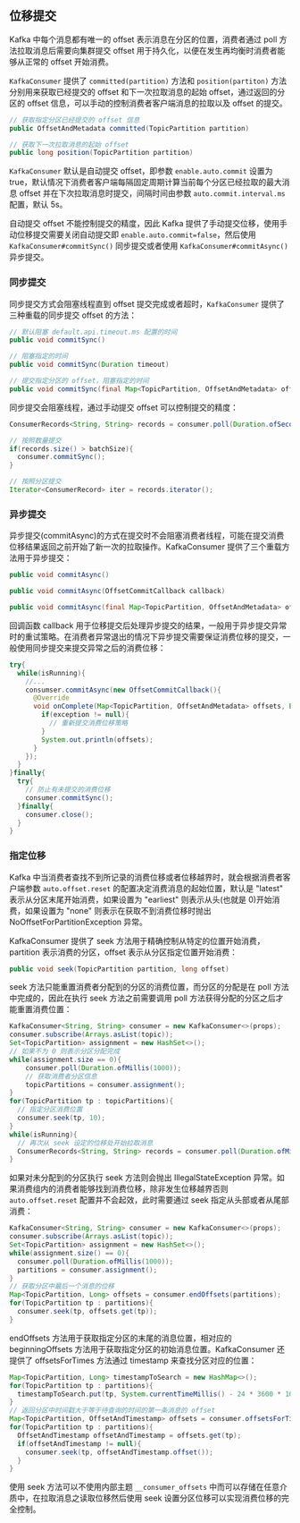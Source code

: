 ## 位移提交
Kafka 中每个消息都有唯一的 offset 表示消息在分区的位置，消费者通过 poll 方法拉取消息后需要向集群提交 offset 用于持久化，以便在发生再均衡时消费者能够从正常的 offset 开始消费。

`KafkaConsumer` 提供了 `committed(partition)` 方法和 `position(partiton)` 方法分别用来获取已经提交的 offset 和下一次拉取消息的起始 offset，通过返回的分区的 offset 信息，可以手动的控制消费者客户端消息的拉取以及 offset 的提交。
```java
// 获取指定分区已经提交的 offset 信息
public OffsetAndMetadata committed(TopicPartition partition)

// 获取下一次拉取消息的起始 offset
public long position(TopicPartition partition)
```
`KafkaConsumer` 默认是自动提交 offset，即参数 `enable.auto.commit` 设置为 true，默认情况下消费者客户端每隔固定周期计算当前每个分区已经拉取的最大消息 offset 并在下次拉取消息时提交，间隔时间由参数 `auto.commit.interval.ms` 配置，默认 5s。

自动提交 offset 不能控制提交的精度，因此 Kafka 提供了手动提交位移，使用手动位移提交需要关闭自动提交即 `enable.auto.commit=false`，然后使用 `KafkaConsumer#commitSync()` 同步提交或者使用 `KafkaConsumer#commitAsync()` 异步提交。

### 同步提交
同步提交方式会阻塞线程直到 offset 提交完成或者超时，`KafkaConsumer` 提供了三种重载的同步提交 offset 的方法：
```java
// 默认阻塞 default.api.timeout.ms 配置的时间
public void commitSync()

// 阻塞指定的时间
public void commitSync(Duration timeout)

// 提交指定分区的 offset，阻塞指定的时间
public void commitSync(final Map<TopicPartition, OffsetAndMetadata> offsets, final Duration timeout)
```
同步提交会阻塞线程，通过手动提交 offset 可以控制提交的精度：
```java
ConsumerRecords<String, String> records = consumer.poll(Duration.ofSeconds(10));

// 按照数量提交
if(records.size() > batchSize){
  consumer.commitSync();
}

// 按照分区提交
Iterator<ConsumerRecord> iter = records.iterator();
```
### 异步提交
异步提交(commitAsync)的方式在提交时不会阻塞消费者线程，可能在提交消费位移结果返回之前开始了新一次的拉取操作。KafkaConsumer 提供了三个重载方法用于异步提交：
```java
public void commitAsync()

public void commitAsync(OffsetCommitCallback callback)

public void commitAsync(final Map<TopicPartition, OffsetAndMetadata> offsets, OffsetCommitCallback callback)
```
回调函数 callback 用于位移提交后处理异步提交的结果，一般用于异步提交异常时的重试策略。在消费者异常退出的情况下异步提交需要保证消费位移的提交，一般使用同步提交来提交异常之后的消费位移：
```java
try{
  while(isRunning){
    //...
    consumser.commitAsync(new OffsetCommitCallback(){
      @Override
      void onComplete(Map<TopicPartition, OffsetAndMetadata> offsets, Exception exception){
        if(exception != null){
          // 重新提交消费位移策略
        }
        System.out.println(offsets);
      } 
    });
  }
}finally{
  try{
    // 防止有未提交的消费位移
    consumer.commitSync();
  }finally{
    consumer.close();
  }
}
```
### 指定位移

Kafka 中当消费者查找不到所记录的消费位移或者位移越界时，就会根据消费者客户端参数 ```auto.offset.reset``` 的配置决定消费消息的起始位置，默认是 "latest" 表示从分区末尾开始消费，如果设置为 "earliest" 则表示从头(也就是 0)开始消费，如果设置为 "none" 则表示在获取不到消费位移时抛出 NoOffsetForPartitionException 异常。

KafkaConsumer 提供了 seek 方法用于精确控制从特定的位置开始消费，partition 表示消费的分区，offset 表示从分区指定位置开始消费：
```java
public void seek(TopicPartition partition, long offset)
```
seek 方法只能重置消费者分配到的分区的消费位置，而分区的分配是在 poll 方法中完成的，因此在执行 seek 方法之前需要调用 poll 方法获得分配的分区之后才能重置消费位置：
```java
KafkaConsumer<String, String> consumer = new KafkaConsumer<>(props);
consumer.subscribe(Arrays.asList(topic));
Set<TopicPartition> assignment = new HashSet<>();
// 如果不为 0 则表示分区分配完成
while(assignment.size == 0){
    consumer.poll(Duration.ofMillis(1000));
    // 获取消费者分区信息
    topicPartitions = consumer.assignment();
}
for(TopicPartition tp : topicPartitions){
  // 指定分区消费位置
  consumer.seek(tp, 10);
}
while(isRunning){
  // 再次从 seek 设定的位移处开始拉取消息
  ConsumerRecords<String, String> records = consumer.poll(Duration.ofMillis(1000));
}
```
如果对未分配到的分区执行 seek 方法则会抛出 IllegalStateException 异常。如果消费组内的消费者能够找到消费位移，除非发生位移越界否则 ```auto.offset.reset``` 配置并不会起效，此时需要通过 seek 指定从头部或者从尾部消费：
```java
KafkaConsumer<String, String> consumer = new KafkaConsumer<>(props);
consumer.subscribe(Arrays.asList(topic));
Set<TopicPartition> assignment = new HashSet<>();
while(assignment.size() == 0){
  consumer.poll(Duration.ofMillis(1000));
  partitions = consumer.assignment();
}
// 获取分区中最后一个消息的位移
Map<TopicPartition, Long> offsets = consumer.endOffsets(partitions);
for(TopicPartition tp : partitions){
  consumer.seek(tp, offsets.get(tp));
}
```
endOffsets 方法用于获取指定分区的末尾的消息位置，相对应的 beginningOffsets 方法用于获取指定分区的初始消息位置。KafkaConsumer 还提供了 offsetsForTimes 方法通过 timestamp 来查找分区对应的位置：
```java
Map<TopicPartition, Long> timestampToSearch = new HashMap<>();
for(TopicPartition tp : partitions){
  timestampToSearch.put(tp, System.currentTimeMillis() - 24 * 3600 * 1000);
}
// 返回分区中时间戳大于等于待查询的时间的第一条消息的 offset
Map<TopicPartition, OffsetAndTimestamp> offsets = consumer.offsetsForTimes(timestampToSearch);
for(TopicPartition tp : partitions){
  OffsetAndTimestamp offsetAndTimestamp = offsets.get(tp);
  if(offsetAndTimestamp != null){
    consumer.seek(tp, offsetAndTimestamp.offset());
  }
}
```
使用 seek 方法可以不使用内部主题 ```__consumer_offsets``` 中而可以存储在任意介质中，在拉取消息之读取位移然后使用 seek 设置分区位移可以实现消费位移的完全控制。





